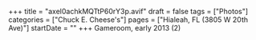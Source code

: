 +++
title = "axel0achkMQTtP60rY3p.avif"
draft = false
tags = ["Photos"]
categories = ["Chuck E. Cheese's"]
pages = ["Hialeah, FL (3805 W 20th Ave)"]
startDate = ""
+++
Gameroom, early 2013 (2)
